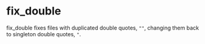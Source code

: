 # fix_double
fix_double fixes files with duplicated double quotes, `""`, changing them back to singleton double quotes, `"`.
